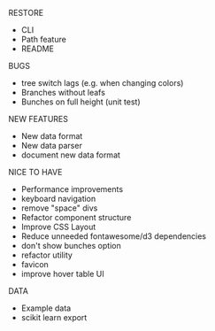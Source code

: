 RESTORE
- CLI
- Path feature
- README

BUGS
- tree switch lags (e.g. when changing colors)
- Branches without leafs
- Bunches on full height (unit test)

NEW FEATURES
- New data format
- New data parser
- document new data format

NICE TO HAVE
- Performance improvements
- keyboard navigation
- remove "space" divs
- Refactor component structure
- Improve CSS Layout
- Reduce unneeded fontawesome/d3 dependencies
- don't show bunches option
- refactor utility 
- favicon
- improve hover table UI

DATA
- Example data
- scikit learn export